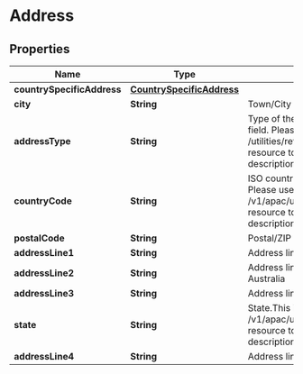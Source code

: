 # Address

## Properties
Name | Type | Description | Notes
------------ | ------------- | ------------- | -------------
**countrySpecificAddress** | [**CountrySpecificAddress**](CountrySpecificAddress.md) |  |  [optional]
**city** | **String** | Town/City |  [optional]
**addressType** | **String** | Type of the address. This is a reference data field. Please use /utilities/referenceData/{addressType} resource to get valid values of this field with descriptions. | 
**countryCode** | **String** | ISO country code. This is a reference data field. Please use /v1/apac/utilities/referenceData/{country} resource to get valid value of this field with description. |  [optional]
**postalCode** | **String** | Postal/ZIP code |  [optional]
**addressLine1** | **String** | Address line 1 |  [optional]
**addressLine2** | **String** | Address line 2. It is the unit number for Australia |  [optional]
**addressLine3** | **String** | Address line 3. |  [optional]
**state** | **String** | State.This is a reference data field. Please use /v1/apac/utilities/referenceData/{addressState} resource to get valid value of this field with description. |  [optional]
**addressLine4** | **String** | Address line 4. |  [optional]
